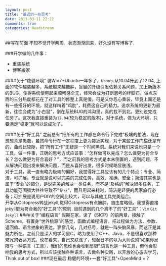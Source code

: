 ```yaml
---
layout: post
title: "最近的一些思考"
date: 2013-03-11 22:22
comments: true
categories: Headstream
---
```

##写在前面
不知不觉开学两周，状态渐渐回来，好久没有写博客了.

###开学做的几件事：
+ 重装系统
+ 博客搬家
	
####关于“稳健环境”
装Win7+Ubuntu一年多了，`Ubuntu`从10.04升到了12.04, 上面的软件越装越多，系统越来越臃肿，盲目的升级引发依赖关系问题，加上新版本的BUG，使得系统使用起来顺畅感全无，经常会成为打断思考的绊脚石，做点东西的三分热度都花在了对工具的修整上真是傻。可是又你忍心重装，毕竟上面还是有一些搭好的环境，就这样啃着“鸡肋”，耗费这自己的精力。追求系统的更新为最新，往往会成为“小白鼠”，倒在系统BUG的鸿沟里，真的找不到北，更别说完成任务了。这次我直接重装为`12.04`(较为稳定的版本)，对于系统，做为大环境，只要满足“稳定”就可以说成功了。

####关于“好工具”
之前总有“把所有的工作都在命令行下完成”极端的想法，现在想想真是愚蠢，虽然命令行在一定程度上更为接近实现，对于某些工作门槛还是有的，曲线比较陡，把“所有工作”无疑是一个时间黑洞。系统对我们来说也只是一个工具，做一件事，正确的思考方式应该事：“怎样做可以完成？怎么做更为符合专长？怎么做更为符合喜好？”，而之前我的思考方式是本末倒置的，遇到问题，不从解决问题出发来解决问题，而是从喜好出发，很多时候略显肤浅。  
	对于工具，我一直有略为极端的偏好，我觉得好工具应该有的几个特点：专业、简洁、可扩展。专业就是说可以完美的完成任务，高效、准确、安全；简洁其实也是属于“专业”的部分，是说完美的解决一类任务，而不是“及格的”解决很多任务，工具功能范围强大往往导致不“专业”，而且用起来耗时，简洁是轻便的居家旅行必备；可扩展是说用户DIY的空间比较大，可以与其他工具完美组合。	
	开学从Octopress转战jekyll,觉得Octopress有点臃肿，自由度略低。我觉得直接jekyll更为符合我的“好工具”的原则.
	目前遇到的几个离不了的“好工具”：`Vim` `Git` `Jekyll` 
####关于“编程语言”
假期在家，读了《SICP》的前两章，接触了Scheme，有置身“世外桃源”的感觉，函数式编程语言，把过程做为方法、参数、返回值。语言抽象的表达，寥寥几句，几对括号，就是一阵头脑风暴，而这正是其魅力所在。之前只是深入的学习里C，略为使用了C++、Java，不是很喜欢那种繁冗的表达方式。现在看来，自己又肤浅了，想起日本的以为大师说的“如果你局限与一种语言（工具），我们的思维也会收到局限”.语言也是一种工具，但他会影响我的思考方式，所以应该接触各种语言，去做各种实践，以开放的心态去学习，Think out of box!
###现在最后
稳健的环境+一套“好工具”+OpenMind = ?
	
